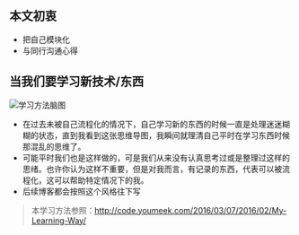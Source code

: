 ## 本文初衷
- 把自己模块化
- 与同行沟通心得

## 当我们要学习新技术/东西
![学习方法脑图](http://hoop8.com/1610A/zbXcTgzR.jpg)
- 在过去未被自己流程化的情况下，自己学习新的东西的时候一直是处理迷迷糊糊的状态，直到我看到这张思维导图，我瞬间就理清自己平时在学习东西时候那混乱的思维了。
- 可能平时我们也是这样做的，可是我们从来没有认真思考过或是整理过这样的思绪。也许你认为这样不重要，但是对我而言，有记录的东西，代表可以被流程化，这可以帮助特定情况下的我。
- 后续博客都会按照这个风格往下写

> 本学习方法参照：http://code.youmeek.com/2016/03/07/2016/02/My-Learning-Way/